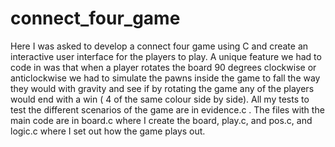 # connect_four_game
Here I was asked to develop a connect four game using C and create an interactive user interface for the players to play.
A unique feature we had to code in was that when a player rotates the board 90 degrees clockwise or anticlockwise we had to simulate the pawns inside the game to fall the way they would with gravity and see if by rotating the game any of the players would end with a win ( 4 of the same colour side by side).
All my tests to test the different scenarios of the game are in evidence.c . The files with the main code are in board.c where I create the board, play.c, and pos.c, and logic.c where I set out how the game plays out.
